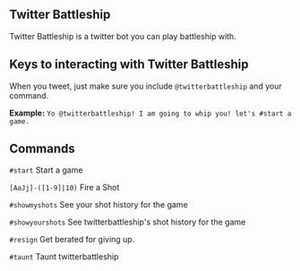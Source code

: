 ## Twitter Battleship
Twitter Battleship is a twitter bot you can play battleship with.

## Keys to interacting with Twitter Battleship
When you tweet, just make sure you include `@twitterbattleship` and your command.

**Example:**
`Yo @twitterbattleship! I am going to whip you! let's #start a game.`

## Commands

`#start`
Start a game

`[AaJj]-([1-9]|10)`
Fire a Shot

`#showmyshots`
See your shot history for the game

`#showyourshots`
See twitterbattleship's shot history for the game

`#resign`
Get berated for giving up.

`#taunt`
Taunt twitterbattleship
